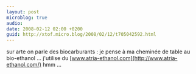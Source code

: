 ```yaml
---
layout: post
microblog: true
audio: 
date: 2008-02-12 02:00 +0200
guid: http://xtof.micro.blog/2008/02/12/t705042592.html
---
```

sur arte on parle des biocarburants : je pense à ma cheminée de table au bio-ethanol ... j'utilise du [www.atria-ethanol.com](http://www.atria-ethanol.com/) hmm  ...
